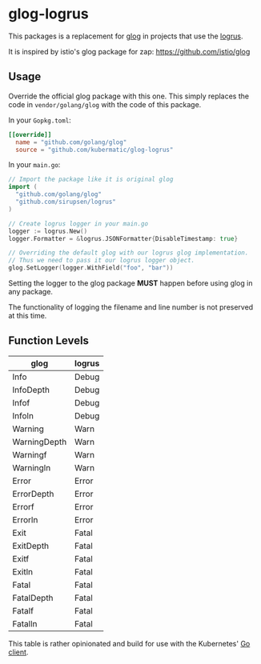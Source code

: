 # glog-logrus

This packages is a replacement for [glog](github.com/golang/glog)
in projects that use the [logrus](https://godoc.org/github.com/sirupsen/logrus).

It is inspired by istio's glog package for zap:
https://github.com/istio/glog

## Usage

Override the official glog package with this one.
This simply replaces the code in `vendor/golang/glog` with the code of this package.

In your `Gopkg.toml`:
```toml
[[override]]
  name = "github.com/golang/glog"
  source = "github.com/kubermatic/glog-logrus"
```

In your `main.go`:
```go
// Import the package like it is original glog
import (
  "github.com/golang/glog"
  "github.com/sirupsen/logrus"
)

// Create logrus logger in your main.go
logger := logrus.New()
logger.Formatter = &logrus.JSONFormatter{DisableTimestamp: true}

// Overriding the default glog with our logrus glog implementation.
// Thus we need to pass it our logrus logger object.
glog.SetLogger(logger.WithField("foo", "bar"))
```

Setting the logger to the glog package **MUST** happen before using glog in any package.

The functionality of logging the filename and line number is not preserved at this time.

## Function Levels

|     glog     | logrus |
| ------------ | ------ |
| Info         | Debug  |
| InfoDepth    | Debug  |
| Infof        | Debug  |
| Infoln       | Debug  |
| Warning      | Warn   |
| WarningDepth | Warn   |
| Warningf     | Warn   |
| Warningln    | Warn   |
| Error        | Error  |
| ErrorDepth   | Error  |
| Errorf       | Error  |
| Errorln      | Error  |
| Exit         | Fatal  |
| ExitDepth    | Fatal  |
| Exitf        | Fatal  |
| Exitln       | Fatal  |
| Fatal        | Fatal  |
| FatalDepth   | Fatal  |
| Fatalf       | Fatal  |
| Fatalln      | Fatal  |

This table is rather opinionated and build for use with the Kubernetes' [Go client](https://github.com/kubernetes/client-go).
